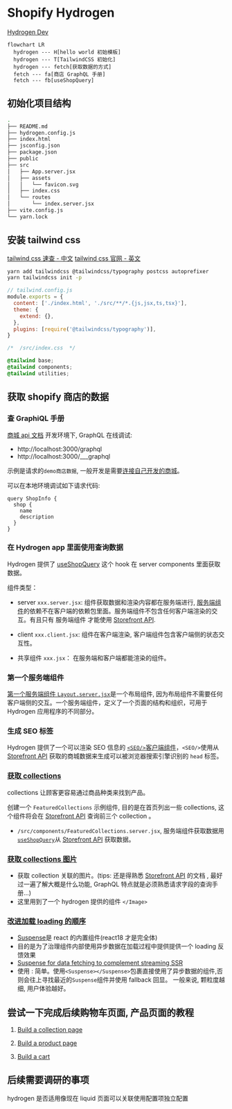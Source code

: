 # Shopify Hydrogen

[Hydrogen Dev](https://shopify.dev/custom-storefronts/hydrogen/getting-started/tutorial)

```mermaid
flowchart LR
  hydrogen --- H[hello world 初始模板]
  hydrogen --- T[TailwindCSS 初始化]
  hydrogen --- fetch[获取数据的方式]
  fetch --- fa[商店 GraphQL 手册]
  fetch --- fb[useShopQuery]
```

## 初始化项目结构

```bash
.
├── README.md
├── hydrogen.config.js
├── index.html
├── jsconfig.json
├── package.json
├── public
├── src
│   ├── App.server.jsx
│   ├── assets
│   │   └── favicon.svg
│   ├── index.css
│   └── routes
│       └── index.server.jsx
├── vite.config.js
└── yarn.lock
```

## 安装 tailwind css

[tailwind css 速查 - 中文](https://www.tailwindcss.cn/)
[tailwind css 官网 - 英文](https://tailwindcss.com/)

```bash
yarn add tailwindcss @tailwindcss/typography postcss autoprefixer
yarn tailwindcss init -p
```

```js
// tailwind.config.js
module.exports = {
  content: ['./index.html', './src/**/*.{js,jsx,ts,tsx}'],
  theme: {
    extend: {},
  },
  plugins: [require('@tailwindcss/typography')],
}
```

```css
/*  /src/index.css  */

@tailwind base;
@tailwind components;
@tailwind utilities;
```

## 获取 shopify 商店的数据

### 查 GraphiQL 手册

[商城 api 文档](https://shopify.dev/api/storefront)
开发环境下, GraphQL 在线调试:

- http://localhost:3000/graphql
- http://localhost:3000/\_\_\_graphql

示例是请求的`demo商店数据`, 一般开发是需要[连接自己开发的商城](https://shopify.dev/custom-storefronts/hydrogen/configuration)。

可以在本地环境调试如下请求代码:

```grapql
query ShopInfo {
  shop {
    name
    description
  }
}
```

### 在 Hydrogen app 里面使用查询数据

Hydrogen 提供了 [useShopQuery](https://shopify.dev/api/hydrogen/hooks/global/useshopquery) 这个 hook 在 server components 里面获取数据。

组件类型：

- server `xxx.server.jsx`: 组件获取数据和渲染内容都在服务端进行, [服务端组件](https://shopify.dev/custom-storefronts/hydrogen/react-server-components#benefits)的依赖不在客户端的依赖包里面。服务端组件不包含任何客户端渲染的交互。有且只有 服务端组件 才能使用 [Storefront API](https://shopify.dev/custom-storefronts/hydrogen/react-server-components#component-types:~:text=calls%20to%20the-,Storefront%20API,-.).

- client `xxx.client.jsx`: 组件在客户端渲染, 客户端组件包含客户端侧的状态交互性。

- 共享组件 `xxx.jsx`： 在服务端和客户端都能渲染的组件。

### 第一个服务端组件

[第一个服务端组件 `Layout.server.jsx`](https://shopify.dev/custom-storefronts/hydrogen/getting-started/tutorial/fetch-data#create-a-layout-component)是一个布局组件, 因为布局组件不需要任何客户端侧的交互。一个服务端组件，定义了一个页面的结构和组织，可用于 Hydrogen 应用程序的不同部分。

### 生成 SEO 标签

Hydrogen 提供了一个可以渲染 SEO 信息的 [`<SEO/>`客户端组件](https://shopify.dev/api/hydrogen/components/primitive/seo)，`<SEO/>`使用从 [Storefront API](https://shopify.dev/api/storefront) 获取的商城数据来生成可以被浏览器搜索引擎识别的 `head` 标签。

### [获取 collections](https://shopify.dev/custom-storefronts/hydrogen/getting-started/tutorial/fetch-data#create-a-featuredcollections-component)

collections 让顾客更容易通过商品种类来找到产品。

创建一个 `FeaturedCollections` 示例组件, 目的是在首页列出一些 collections, 这个组件将会在 [Storefront API](https://shopify.dev/api/storefront) 查询前三个 collection 。

- `/src/components/FeaturedCollections.server.jsx`, 服务端组件获取数据用[`useShopQuery`](https://shopify.dev/api/hydrogen/hooks/global/useshopquery)从 [Storefront API](https://shopify.dev/api/storefront) 获取数据。

### [获取 collections 图片](https://shopify.dev/custom-storefronts/hydrogen/getting-started/tutorial/fetch-data#fetch-collection-images)

- 获取 collection 关联的图片。(tips: 还是得熟悉 [Storefront API](https://shopify.dev/api/storefront) 的文档 , 最好过一遍了解大概是什么功能, GraphQL 特点就是必须熟悉请求字段的查询手册...)
- 这里用到了一个 hydrogen 提供的组件 `</Image>`

### [改进加载 loading 的顺序](https://shopify.dev/custom-storefronts/hydrogen/getting-started/tutorial/fetch-data#step-5-improve-the-loading-sequence-with-suspense)

- [Suspense](https://shopify.dev/custom-storefronts/hydrogen/streaming-ssr)是 react 的内置组件(react18 才是完全体)
- 目的是为了治理组件内部使用异步数据在加载过程中提供提供一个 loading 反馈效果
- [Suspense for data fetching to complement streaming SSR](https://nextjs.org/docs/advanced-features/react-18/streaming)
- 使用 : 简单。使用`<Suspense></Suspense>`包裹直接使用了异步数据的组件,否则会往上寻找最近的`Suspense`组件并使用 fallback 回显。 一般来说, 颗粒度越细, 用户体验越好。

## 尝试一下完成后续购物车页面, 产品页面的教程

1. [Build a collection page](https://shopify.dev/custom-storefronts/hydrogen/getting-started/tutorial/collections)

2. [Build a product page](https://shopify.dev/custom-storefronts/hydrogen/getting-started/tutorial/products)

3. [Build a cart](https://shopify.dev/custom-storefronts/hydrogen/getting-started/tutorial/cart)

## 后续需要调研的事项

hydrogen 是否适用像现在 liquid 页面可以关联使用配置项独立配置
